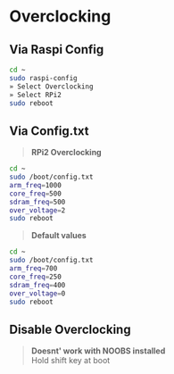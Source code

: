 # Overclocking

## Via Raspi Config

```bash
cd ~
sudo raspi-config
» Select Overclocking
» Select RPi2
sudo reboot
```

## Via Config.txt

> **RPi2 Overclocking**

```bash
cd ~
sudo /boot/config.txt
arm_freq=1000
core_freq=500
sdram_freq=500
over_voltage=2
sudo reboot
```

> **Default values**

```bash
cd ~
sudo /boot/config.txt
arm_freq=700
core_freq=250
sdram_freq=400
over_voltage=0
sudo reboot
```

## Disable Overclocking

> **Doesnt' work with NOOBS installed**<br>
> Hold shift key at boot
